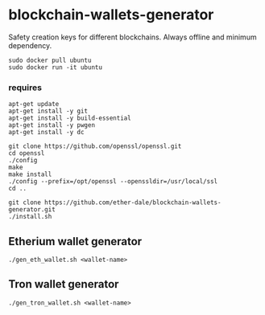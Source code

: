 # blockchain-wallets-generator
Safety creation keys for different blockchains. Always offline and minimum dependency.

```
sudo docker pull ubuntu
sudo docker run -it ubuntu
```

### requires
``` 
apt-get update
apt-get install -y git
apt-get install -y build-essential
apt-get install -y pwgen
apt-get install -y dc

git clone https://github.com/openssl/openssl.git
cd openssl
./config
make
make install
./config --prefix=/opt/openssl --openssldir=/usr/local/ssl
cd ..

git clone https://github.com/ether-dale/blockchain-wallets-generator.git
./install.sh
```

## Etherium wallet generator
`./gen_eth_wallet.sh <wallet-name>`

## Tron wallet generator
`./gen_tron_wallet.sh <wallet-name>`